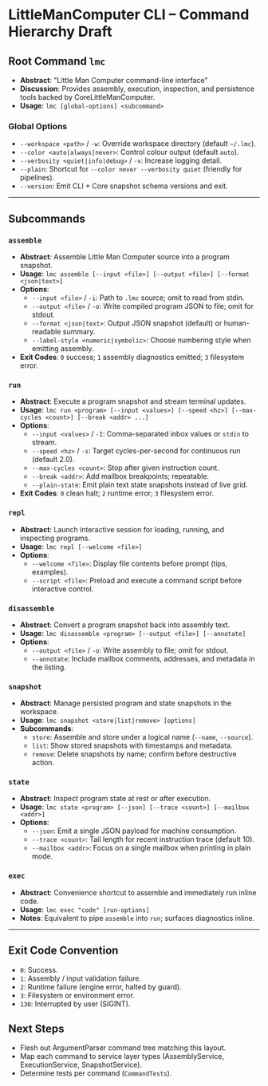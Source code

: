 # LittleManComputer CLI – Command Hierarchy Draft

## Root Command `lmc`
- **Abstract**: "Little Man Computer command-line interface"
- **Discussion**: Provides assembly, execution, inspection, and persistence tools backed by CoreLittleManComputer.
- **Usage**: `lmc [global-options] <subcommand>`

### Global Options
- `--workspace <path>` / `-w`: Override workspace directory (default `~/.lmc`).
- `--color <auto|always|never>`: Control colour output (default `auto`).
- `--verbosity <quiet|info|debug>` / `-v`: Increase logging detail.
- `--plain`: Shortcut for `--color never --verbosity quiet` (friendly for pipelines).
- `--version`: Emit CLI + Core snapshot schema versions and exit.

---

## Subcommands

### `assemble`
- **Abstract**: Assemble Little Man Computer source into a program snapshot.
- **Usage**: `lmc assemble [--input <file>] [--output <file>] [--format <json|text>]`
- **Options**:
  - `--input <file>` / `-i`: Path to `.lmc` source; omit to read from stdin.
  - `--output <file>` / `-o`: Write compiled program JSON to file; omit for stdout.
  - `--format <json|text>`: Output JSON snapshot (default) or human-readable summary.
  - `--label-style <numeric|symbolic>`: Choose numbering style when emitting assembly.
- **Exit Codes**: `0` success; `1` assembly diagnostics emitted; `3` filesystem error.

### `run`
- **Abstract**: Execute a program snapshot and stream terminal updates.
- **Usage**: `lmc run <program> [--input <values>] [--speed <hz>] [--max-cycles <count>] [--break <addr> ...]`
- **Options**:
  - `--input <values>` / `-I`: Comma-separated inbox values or `stdin` to stream.
  - `--speed <hz>` / `-s`: Target cycles-per-second for continuous run (default 2.0).
  - `--max-cycles <count>`: Stop after given instruction count.
  - `--break <addr>`: Add mailbox breakpoints; repeatable.
  - `--plain-state`: Emit plain text state snapshots instead of live grid.
- **Exit Codes**: `0` clean halt; `2` runtime error; `3` filesystem error.

### `repl`
- **Abstract**: Launch interactive session for loading, running, and inspecting programs.
- **Usage**: `lmc repl [--welcome <file>]`
- **Options**:
  - `--welcome <file>`: Display file contents before prompt (tips, examples).
  - `--script <file>`: Preload and execute a command script before interactive control.

### `disassemble`
- **Abstract**: Convert a program snapshot back into assembly text.
- **Usage**: `lmc disassemble <program> [--output <file>] [--annotate]`
- **Options**:
  - `--output <file>` / `-o`: Write assembly to file; omit for stdout.
  - `--annotate`: Include mailbox comments, addresses, and metadata in the listing.

### `snapshot`
- **Abstract**: Manage persisted program and state snapshots in the workspace.
- **Usage**: `lmc snapshot <store|list|remove> [options]`
- **Subcommands**:
  - `store`: Assemble and store under a logical name (`--name`, `--source`).
  - `list`: Show stored snapshots with timestamps and metadata.
  - `remove`: Delete snapshots by name; confirm before destructive action.

### `state`
- **Abstract**: Inspect program state at rest or after execution.
- **Usage**: `lmc state <program> [--json] [--trace <count>] [--mailbox <addr>]`
- **Options**:
  - `--json`: Emit a single JSON payload for machine consumption.
  - `--trace <count>`: Tail length for recent instruction trace (default 10).
  - `--mailbox <addr>`: Focus on a single mailbox when printing in plain mode.

### `exec`
- **Abstract**: Convenience shortcut to assemble and immediately run inline code.
- **Usage**: `lmc exec "code" [run-options]`
- **Notes**: Equivalent to pipe `assemble` into `run`; surfaces diagnostics inline.

---

## Exit Code Convention
- `0`: Success.
- `1`: Assembly / input validation failure.
- `2`: Runtime failure (engine error, halted by guard).
- `3`: Filesystem or environment error.
- `130`: Interrupted by user (SIGINT).

## Next Steps
- Flesh out ArgumentParser command tree matching this layout.
- Map each command to service layer types (AssemblyService, ExecutionService, SnapshotService).
- Determine tests per command (`CommandTests`).
